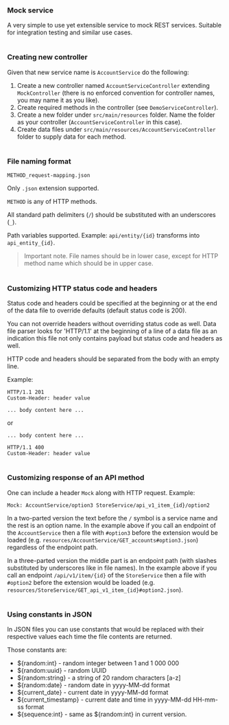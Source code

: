 ### Mock service

A very simple to use yet extensible service to mock REST services.
Suitable for integration testing and similar use cases.

#
### Creating new controller

Given that new service name is `AccountService` do the following:
1. Create a new controller named `AccountServiceController` extending `MockController` (there is no enforced convention for controller names, you may name it as you like).
2. Create required methods in the controller (see `DemoServiceController`).
3. Create a new folder under `src/main/resources` folder. Name the folder as your controller (`AccountServiceController` in this case).
4. Create data files under `src/main/resources/AccountServiceController` folder to supply data for each method.

#
### File naming format

    METHOD_request-mapping.json

Only `.json` extension supported.

`METHOD` is any of HTTP methods.

All standard path delimiters (`/`) should be substituted with an underscores (`_`).

Path variables supported. Example: `api/entity/{id}` transforms into `api_entity_{id}`.

> Important note. File names should be in lower case, except for HTTP method name which should be in upper case.

#
### Customizing HTTP status code and headers

Status code and headers could be specified at the beginning or at the end of the data file to override defaults (default status code is 200).

You can not override headers without overriding status code as well. Data file parser looks for 'HTTP/1.1' at the beginning of a line of a data file as an indication this file not only contains payload but status code and headers as well.

HTTP code and headers should be separated from the body with an empty line.

Example:

    HTTP/1.1 201
    Custom-Header: header value
    
    ... body content here ...
    
or

    ... body content here ...

    HTTP/1.1 400
    Custom-Header: header value

#
### Customizing response of an API method

One can include a header `Mock` along with HTTP request. Example:

    Mock: AccountService/option3 StoreService/api_v1_item_{id}/option2

In a two-parted version the text before the `/` symbol is a service name and the rest is an option name.
In the example above if you call an endpoint of the `AccountService` then a file with `#option3` before the extension would be loaded (e.g. `resources/AccountService/GET_accounts#option3.json`) regardless of the endpoint path.

In a three-parted version the middle part is an endpoint path (with slashes substituted by underscores like in file names).
In the example above if you call an endpoint `/api/v1/item/{id}` of the `StoreService` then a file with `#option2` before the extension would be loaded (e.g. `resources/StoreService/GET_api_v1_item_{id}#option2.json`).

#
### Using constants in JSON

In JSON files you can use constants that would be replaced with their respective values each time the file contents are returned.

Those constants are:

- ${random:int} - random integer between 1 and 1 000 000
- ${random:uuid} - random UUID
- ${random:string} - a string of 20 random characters [a-z]
- ${random:date} - random date in yyyy-MM-dd format
- ${current_date} - current date in yyyy-MM-dd format
- ${current_timestamp} - current date and time in yyyy-MM-dd HH-mm-ss format
- ${sequence:int} - same as ${random:int} in current version.
